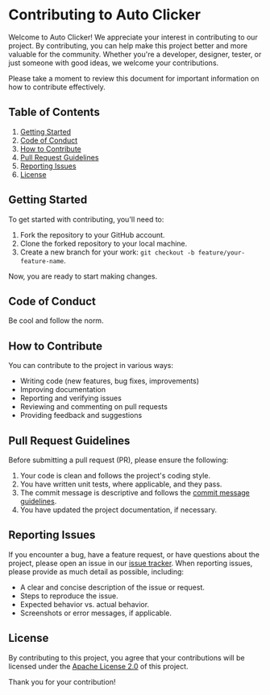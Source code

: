 # Contributing to Auto Clicker

Welcome to  Auto Clicker! We appreciate your interest in contributing to our project. By contributing, you can help make this project better and more valuable for the community. Whether you're a developer, designer, tester, or just someone with good ideas, we welcome your contributions.

Please take a moment to review this document for important information on how to contribute effectively.

## Table of Contents

1. [Getting Started](#getting-started)
2. [Code of Conduct](#code-of-conduct)
3. [How to Contribute](#how-to-contribute)
4. [Pull Request Guidelines](#pull-request-guidelines)
5. [Reporting Issues](#reporting-issues)
6. [License](#license)

## Getting Started

To get started with contributing, you'll need to:

1. Fork the repository to your GitHub account.
2. Clone the forked repository to your local machine.
3. Create a new branch for your work: `git checkout -b feature/your-feature-name`.

Now, you are ready to start making changes.

## Code of Conduct
Be cool and follow the norm.
<!--We have a [Code of Conduct](CODE_OF_CONDUCT.md) that we expect all contributors to adhere to. Please read it to understand the expectations for behavior within our community. -->

## How to Contribute

You can contribute to the project in various ways:

- Writing code (new features, bug fixes, improvements)
- Improving documentation
- Reporting and verifying issues
- Reviewing and commenting on pull requests
- Providing feedback and suggestions

## Pull Request Guidelines

Before submitting a pull request (PR), please ensure the following:

1. Your code is clean and follows the project's coding style.
2. You have written unit tests, where applicable, and they pass.
3. The commit message is descriptive and follows the [commit message guidelines](https://www.conventionalcommits.org/).
4. You have updated the project documentation, if necessary.

## Reporting Issues

If you encounter a bug, have a feature request, or have questions about the project, please open an issue in our [issue tracker](https://github.com/maddox05/auto-clicker/issues). When reporting issues, please provide as much detail as possible, including:

- A clear and concise description of the issue or request.
- Steps to reproduce the issue.
- Expected behavior vs. actual behavior.
- Screenshots or error messages, if applicable.

## License

By contributing to this project, you agree that your contributions will be licensed under the [Apache License 2.0](LICENSE) of this project.

Thank you for your contribution!


